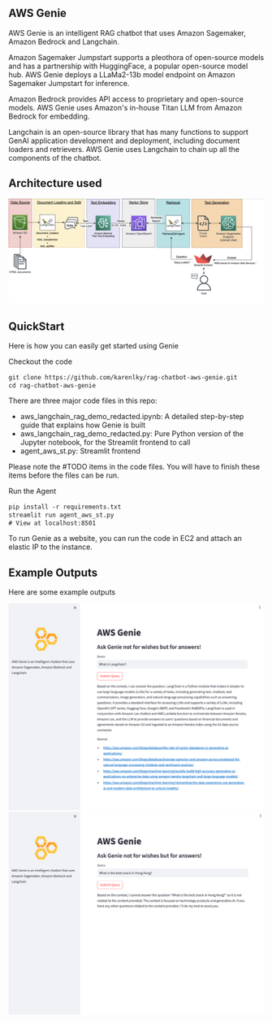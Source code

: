 ## AWS Genie
AWS Genie is an intelligent RAG chatbot that uses Amazon Sagemaker, Amazon Bedrock and Langchain.

Amazon Sagemaker Jumpstart supports a pleothora of open-source models and has a partnership with HuggingFace, a popular open-source model hub. AWS Genie deploys a LLaMa2-13b model endpoint on Amazon Sagemaker Jumpstart for inference.

Amazon Bedrock provides API access to proprietary and open-source models. AWS Genie uses Amazon's in-house Titan LLM from Amazon Bedrock for embedding.

Langchain is an open-source library that has many functions to support GenAI application development and deployment, including document loaders and retrievers. AWS Genie uses Langchain to chain up all the components of the chatbot.

## Architecture used
<div align="center"><img src="images/Architecture-RAG.drawio.png" alt="Architecture diagram"></div>

## QuickStart

Here is how you can easily get started using Genie

Checkout the code
```
git clone https://github.com/karenlky/rag-chatbot-aws-genie.git
cd rag-chatbot-aws-genie
```

There are three major code files in this repo:
* aws_langchain_rag_demo_redacted.ipynb: A detailed step-by-step guide that explains how Genie is built
* aws_langchain_rag_demo_redacted.py: Pure Python version of the Jupyter notebook, for the Streamlit frontend to call
* agent_aws_st.py: Streamlit frontend

Please note the #TODO items in the code files. You will have to finish these items before the files can be run.

Run the Agent
```
pip install -r requirements.txt
streamlit run agent_aws_st.py
# View at localhost:8501
```
To run Genie as a website, you can run the code in EC2 and attach an elastic IP to the instance.

## Example Outputs
Here are some example outputs

<div align="center"><img src="images/What_is_langchain.png" alt="Answer in context"></div>
<div align="center"><img src="images/What_is_the_best_snack_in_HK.png" alt="Answer not in context"></div>
